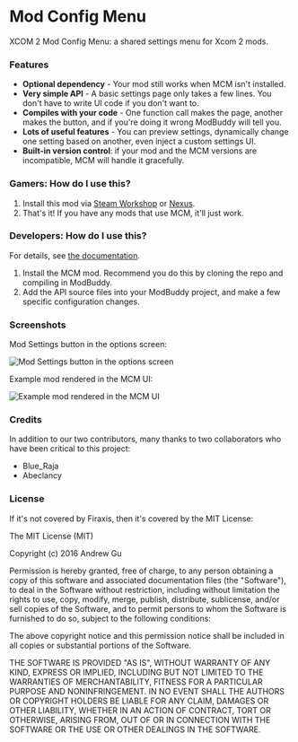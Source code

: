 # Mod Config Menu

XCOM 2 Mod Config Menu: a shared settings menu for Xcom 2 mods.

### Features

* **Optional dependency** - Your mod still works when MCM isn't installed.
* **Very simple API** - A basic settings page only takes a few lines. You don't have to write UI code if you don't want to.
* **Compiles with your code** - One function call makes the page, another makes the button, and if you're doing it wrong ModBuddy will tell you.
* **Lots of useful features** - You can preview settings, dynamically change one setting based on another, even inject a custom settings UI.
* **Built-in version control**: if your mod and the MCM versions are incompatible, MCM will handle it gracefully.

### Gamers: How do I use this?

1. Install this mod via [Steam Workshop](http://steamcommunity.com/sharedfiles/filedetails/?id=667104300) or [Nexus](http://www.nexusmods.com/xcom2/mods/573/).
2. That's it! If you have any mods that use MCM, it'll just work.

### Developers: How do I use this?

For details, see [the documentation](https://github.com/andrewgu/ModConfigMenu/blob/master/documentation/intro.md).

1. Install the MCM mod. Recommend you do this by cloning the repo and compiling in ModBuddy.
2. Add the API source files into your ModBuddy project, and make a few specific configuration changes.

### Screenshots

Mod Settings button in the options screen:

![Mod Settings button in the options screen](https://raw.githubusercontent.com/andrewgu/ModConfigMenu/master/Res/screen1.jpg "Mod Settings button in the options screen")

Example mod rendered in the MCM UI:

![Example mod rendered in the MCM UI](https://raw.githubusercontent.com/andrewgu/ModConfigMenu/master/Res/screen2.jpg "Example mod rendered in the MCM UI")

### Credits

In addition to our two contributors, many thanks to two collaborators who have been critical to this project:

* Blue_Raja
* Abeclancy

### License

If it's not covered by Firaxis, then it's covered by the MIT License:

The MIT License (MIT)

Copyright (c) 2016 Andrew Gu

Permission is hereby granted, free of charge, to any person obtaining a copy
of this software and associated documentation files (the "Software"), to deal
in the Software without restriction, including without limitation the rights
to use, copy, modify, merge, publish, distribute, sublicense, and/or sell
copies of the Software, and to permit persons to whom the Software is
furnished to do so, subject to the following conditions:

The above copyright notice and this permission notice shall be included in all
copies or substantial portions of the Software.

THE SOFTWARE IS PROVIDED "AS IS", WITHOUT WARRANTY OF ANY KIND, EXPRESS OR
IMPLIED, INCLUDING BUT NOT LIMITED TO THE WARRANTIES OF MERCHANTABILITY,
FITNESS FOR A PARTICULAR PURPOSE AND NONINFRINGEMENT. IN NO EVENT SHALL THE
AUTHORS OR COPYRIGHT HOLDERS BE LIABLE FOR ANY CLAIM, DAMAGES OR OTHER
LIABILITY, WHETHER IN AN ACTION OF CONTRACT, TORT OR OTHERWISE, ARISING FROM,
OUT OF OR IN CONNECTION WITH THE SOFTWARE OR THE USE OR OTHER DEALINGS IN THE
SOFTWARE.
